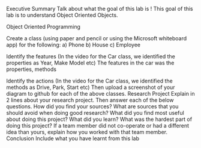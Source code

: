 Executive Summary
Talk about what the goal of this lab is !
This goal of this lab is to understand Object Oriented Objects. 

Object Oriented Programming

Create a class (using paper and pencil or using the Microsoft whiteboard app) for the following: a) Phone b) House c) Employee

Identify the features (In the video for the Car class, we identified the properties as Year, Make Model etc)
The features in the car was the properties, methods 

Identify the actions (In the video for the Car class, we identified the methods as Drive, Park, Start etc)
Then upload a screenshot of your diagram to github for each of the above classes.
Research Project
Explain in 2 lines about your research project. Then answer each of the below questions.
How did you find your sources? What are sources that you should avoid when doing good research?
What did you find most useful about doing this project? What did you learn?
What was the hardest part of doing this project?
If a team member did not co-operate or had a different idea than yours, explain how you worked with that team member.
Conclusion
Include what you have learnt from this lab   
